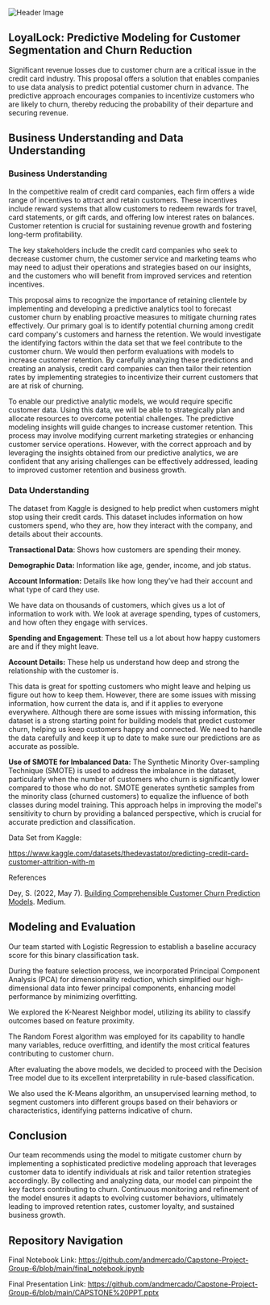 ![Header Image](https://github.com/andmercado/Capstone-Project-Group-6/assets/159932014/7409f5bc-d706-4524-a64a-4eab1d0351f0)

## LoyalLock: Predictive Modeling for Customer Segmentation and Churn Reduction

Significant revenue losses due to customer churn are a critical issue in the credit card industry. This proposal offers a solution that enables companies to use data analysis to predict potential customer churn in advance. The predictive approach encourages companies to incentivize customers who are likely to churn, thereby reducing the probability of their departure and securing revenue. 

## Business Understanding and Data Understanding

### Business Understanding

In the competitive realm of credit card companies, each firm offers a wide range of incentives to attract and retain customers. These incentives include reward systems that allow customers to redeem rewards for travel, card statements, or gift cards, and offering low interest rates on balances. Customer retention is crucial for sustaining revenue growth and fostering long-term profitability.

The key stakeholders include the credit card companies who seek to decrease customer churn, the customer service and marketing teams who may need to adjust their operations and strategies based on our insights, and the customers who will benefit from improved services and retention incentives.

This proposal aims to recognize the importance of retaining clientele by implementing and developing a predictive analytics tool to forecast customer churn by enabling proactive measures to mitigate churning rates effectively. Our primary goal is to identify potential churning among credit card company's customers and harness the retention. We would investigate the identifying factors within the data set that we feel contribute to the customer churn. We would then perform evaluations with models to increase customer retention. By carefully analyzing these predictions and creating an analysis, credit card companies can then tailor their retention rates by implementing strategies to incentivize their current customers that are at risk of churning.

To enable our predictive analytic models, we would require specific customer data. Using this data, we will be able to strategically plan and allocate resources to overcome potential challenges. The predictive modeling insights will guide changes to increase customer retention. This process may involve modifying current marketing strategies or enhancing customer service operations. However, with the correct approach and by leveraging the insights obtained from our predictive analytics, we are confident that any arising challenges can be effectively addressed, leading to improved customer retention and business growth.

### Data Understanding

The dataset from Kaggle is designed to help predict when customers might stop using their credit cards. This dataset includes information on how customers spend, who they are, how they interact with the company, and details about their accounts. 

**Transactional Data**: Shows how customers are spending their money.

**Demographic Data:** Information like age, gender, income, and job status.

**Account Information:** Details like how long they’ve had their account and what type of card they use.

We have data on thousands of customers, which gives us a lot of information to work with. We look at average spending, types of customers, and how often they engage with services.

**Spending and Engagement**: These tell us a lot about how happy customers are and if they might leave.

**Account Details:** These help us understand how deep and strong the relationship with the customer is.


This data is great for spotting customers who might leave and helping us figure out how to keep them. However, there are some issues with missing information, how current the data is, and if it applies to everyone everywhere. Although there are some issues with missing information, this dataset is a strong starting point for building models that predict customer churn, helping us keep customers happy and connected. We need to handle the data carefully and keep it up to date to make sure our predictions are as accurate as possible.

**Use of SMOTE for Imbalanced Data:** The Synthetic Minority Over-sampling Technique (SMOTE) is used to address the imbalance in the dataset, particularly when the number of customers who churn is significantly lower compared to those who do not. SMOTE generates synthetic samples from the minority class (churned customers) to equalize the influence of both classes during model training. This approach helps in improving the model's sensitivity to churn by providing a balanced perspective, which is crucial for accurate prediction and classification.

Data Set from Kaggle: 

https://www.kaggle.com/datasets/thedevastator/predicting-credit-card-customer-attrition-with-m

References

Dey, S. (2022, May 7). [Building Comprehensible Customer Churn Prediction Models](https://medium.com/swlh/building-comprehensible-customer-churn-prediction-models-ca61ecce529d). Medium.


## Modeling and Evaluation

Our team started with Logistic Regression to establish a baseline accuracy score for this binary classification task.

During the feature selection process, we incorporated Principal Component Analysis (PCA) for dimensionality reduction, which simplified our high-dimensional data into fewer principal components, enhancing model performance by minimizing overfitting.

We explored the K-Nearest Neighbor model, utilizing its ability to classify outcomes based on feature proximity.

The Random Forest algorithm was employed for its capability to handle many variables, reduce overfitting, and identify the most critical features contributing to customer churn.

After evaluating the above models, we decided to proceed with the Decision Tree model due to its excellent interpretability in rule-based classification.

We also used the K-Means algorithm, an unsupervised learning method, to segment customers into different groups based on their behaviors or characteristics, identifying patterns indicative of churn.


## Conclusion

Our team recommends using the model to mitigate customer churn by implementing a sophisticated predictive modeling approach that leverages customer data to identify individuals at risk and tailor retention strategies accordingly. By collecting and analyzing data, our model can pinpoint the key factors contributing to churn. Continuous monitoring and refinement of the model ensures it adapts to evolving customer behaviors, ultimately leading to improved retention rates, customer loyalty, and sustained business growth.


## Repository Navigation
Final Notebook Link: https://github.com/andmercado/Capstone-Project-Group-6/blob/main/final_notebook.ipynb

Final Presentation Link: https://github.com/andmercado/Capstone-Project-Group-6/blob/main/CAPSTONE%20PPT.pptx

